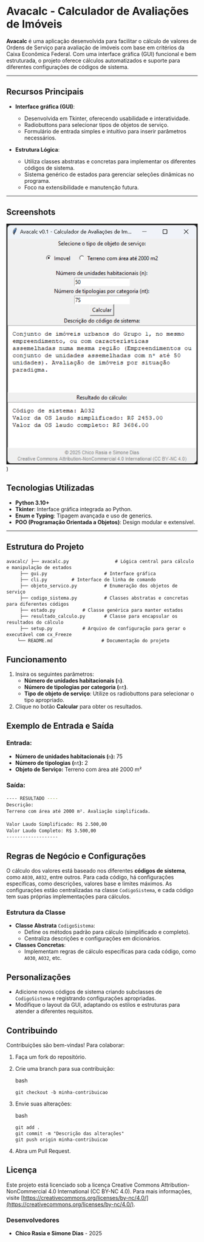 # Avacalc - Calculador de Avaliações de Imóveis

**Avacalc** é uma aplicação desenvolvida para facilitar o cálculo de valores de Ordens de Serviço para avaliação de imóveis com base em critérios da Caixa Econômica Federal. Com uma interface gráfica (GUI) funcional e bem estruturada, o projeto oferece cálculos automatizados e suporte para diferentes configurações de códigos de sistema.

---

## **Recursos Principais**

- **Interface gráfica (GUI)**:
  - Desenvolvida em Tkinter, oferecendo usabilidade e interatividade.
  - Radiobuttons para selecionar tipos de objetos de serviço.
  - Formulário de entrada simples e intuitivo para inserir parâmetros necessários.

- **Estrutura Lógica**:
  - Utiliza classes abstratas e concretas para implementar os diferentes códigos de sistema.
  - Sistema genérico de estados para gerenciar seleções dinâmicas no programa.
  - Foco na extensibilidade e manutenção futura.

---

## Screenshots

![Screenshot](https://github.com/chicorasia/avacalc/blob/main/screenshots/screenshot_001.png))

## **Tecnologias Utilizadas**

- **Python 3.10+**
- **Tkinter**: Interface gráfica integrada ao Python.
- **Enum e Typing**: Tipagem avançada e uso de generics.
- **POO (Programação Orientada a Objetos)**: Design modular e extensível.

---

## **Estrutura do Projeto**

```
avacalc/ ├── avacalc.py                 # Lógica central para cálculo e manipulação de estados 
	 ├── gui.py                     # Interface gráfica
	 ├── cli.py			# Interface de linha de comando
	 ├── objeto_servico.py       	# Enumeração dos objetos de serviço 
	 ├── codigo_sistema.py       	# Classes abstratas e concretas para diferentes códigos
	 ├── estado.py			# Classe genérica para manter estados
	 ├── resultado_calculo.py    	# Classe para encapsular os resultados do cálculo
	 ├── setup.py			# Arquivo de configuração para gerar o executável com cx_Freeze
​	 └── README.md                  # Documentação do projeto
```

## Funcionamento

1. Insira os seguintes parâmetros:
   - **Número de unidades habitacionais (**`n`**)**.
   - **Número de tipologias por categoria (**`nt`**)**.
   - **Tipo de objeto de serviço**: Utilize os radiobuttons para selecionar o tipo apropriado.
2. Clique no botão **Calcular** para obter os resultados.

## **Exemplo de Entrada e Saída**

### Entrada:

- **Número de unidades habitacionais (**`n`**):** 75
- **Número de tipologias (**`nt`**):** 2
- **Objeto de Serviço:** Terreno com área até 2000 m²

### Saída:

```bash
---- RESULTADO ----
Descrição:
Terreno com área até 2000 m². Avaliação simplificada.

Valor Laudo Simplificado: R$ 2.500,00
Valor Laudo Completo: R$ 3.500,00
-------------------
```

## **Regras de Negócio e Configurações**

O cálculo dos valores está baseado nos diferentes **códigos de sistema**, como `A030`, `A032`, entre outros. Para cada código, há configurações específicas, como descrições, valores base e limites máximos. As configurações estão centralizadas na classe `CodigoSistema`, e cada código tem suas próprias implementações para cálculos.

### **Estrutura da Classe**

- **Classe Abstrata** `CodigoSistema`:
  - Define os métodos padrão para cálculo (simplificado e completo).
  - Centraliza descrições e configurações em dicionários.
- **Classes Concretas**:
  - Implementam regras de cálculo específicas para cada código, como `A030`, `A032`, etc.

## **Personalizações**

- Adicione novos códigos de sistema criando subclasses de `CodigoSistema` e registrando configurações apropriadas.
- Modifique o layout da GUI, adaptando os estilos e estruturas para atender a diferentes requisitos.

## **Contribuindo**

Contribuições são bem-vindas! Para colaborar:

1. Faça um fork do repositório.

2. Crie uma branch para sua contribuição:

   bash

   ```
   git checkout -b minha-contribuicao
   ```

3. Envie suas alterações:

   bash

   ```
   git add .
   git commit -m "Descrição das alterações"
   git push origin minha-contribuicao
   ```

4. Abra um Pull Request.

## **Licença**

Este projeto está licenciado sob a licença Creative Commons Attribution-NonCommercial 4.0 International (CC BY-NC 4.0). Para mais informações, visite [https://creativecommons.org/licenses/by-nc/4.0/](https://creativecommons.org/licenses/by-nc/4.0/).

### **Desenvolvedores**

- **Chico Rasia e Simone Dias** - 2025
